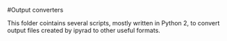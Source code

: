 #Output converters

This folder cointains several scripts, mostly written in Python 2, to convert output files created by ipyrad to other useful formats.
